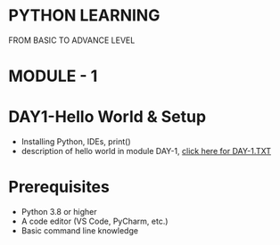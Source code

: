 # PYTHON LEARNING
FROM BASIC TO ADVANCE LEVEL

# MODULE - 1

  # DAY1-Hello World & Setup
  - Installing Python, IDEs, print()
  - description of hello world in module DAY-1, [click here for DAY-1.TXT](https://github.com/vinayakmishra4/PYTHON-FROM-BASIC-TO-ADVANCE/blob/main/DAY-1.TXT)
 
# Prerequisites
- Python 3.8 or higher
- A code editor (VS Code, PyCharm, etc.)
- Basic command line knowledge
